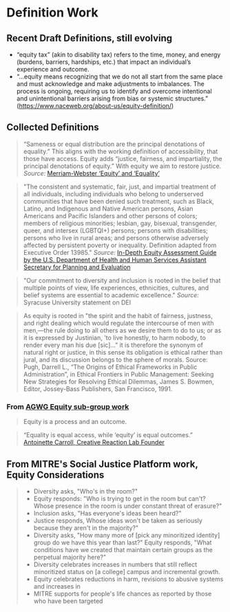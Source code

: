 # Definition Work

## Recent Draft Definitions, still evolving

* “equity tax” (akin to disability tax) refers to the time, money, and energy (burdens, barriers, hardships, etc.) that impact an individual’s experience and outcome.
* “…equity means recognizing that we do not all start from the same place and must acknowledge and make adjustments to imbalances. The process is ongoing, requiring us to identify and overcome intentional and unintentional barriers arising from bias or systemic structures.” (https://www.naceweb.org/about-us/equity-definition/)

## Collected Definitions

> “Sameness or equal distribution are the principal denotations of equality.” This aligns with the working definition of accessibility, that those have access. Equity adds “justice, fairness, and impartiality, the principal denotations of equity.” With equity we aim to restore justice. _Source:_ [Merriam-Webster ‘Equity’ and ‘Equality’](https://www.merriam-webster.com/grammar/equality-vs-equity-difference#:~:text=Equity%20refers%20to%20fairness%20or,%E2%80%9Cwomen's%20struggle%20for%20equality.%E2%80%9D)

> "The consistent and systematic, fair, just, and impartial treatment of all individuals, including individuals who belong to underserved communities that have been denied such treatment, such as Black, Latino, and Indigenous and Native American persons, Asian Americans and Pacific Islanders and other persons of colors; members of religious minorities; lesbian, gay, bisexual, transgender, queer, and intersex (LGBTQI+) persons; persons with disabilities; persons who live in rural areas; and persons otherwise adversely affected by persistent poverty or inequality. Definition adapted from Executive Order 13985." _Source:_ [In-Depth Equity Assessment Guide by the U.S. Department of Health and Human Services Assistant Secretary for Planning and Evaluation](https://aspe.hhs.gov/sites/default/files/documents/dd148f52c519a5bcc4fde76b4932f53b/Intensive-Equity-Assessment.pdf)

> "Our commitment to diversity and inclusion is rooted in the belief that multiple points of view, life experiences, ethnicities, cultures, and belief systems are essential to academic excellence." _Source:_ Syracuse University statement on DEI

> As equity is rooted in "the spirit and the habit of fairness, justness, and right dealing which would regulate the intercourse of men with men,—the rule doing to all others as we desire them to do to us; or as it is expressed by Justinian, 'to live honestly, to harm nobody, to render every man his due [sic]…" it is therefore the synonym of natural right or justice, in this sense its obligation is ethical rather than jural, and its discussion belongs to the sphere of morals. Source: Pugh, Darrell L., “The Origins of Ethical Frameworks in Public Administration”, in
Ethical Frontiers in Public Management: Seeking New Strategies for Resolving Ethical Dilemmas, James S. Bowmen, Editor, Jossey-Bass Publishers, San Francisco, 1991.

### From [AGWG Equity sub-group work](https://github.com/w3c/silver/wiki/Equity-Framework#definition-description)

> Equity is a process and an outcome.

> “Equality is equal access, while ‘equity’ is equal outcomes.” [Antoinette Carroll, Creative Reaction Lab Founder](https://crxlab.org/)

## From MITRE's Social Justice Platform work, Equity Considerations

> * Diversity asks, "Who's in the room?"
> * Equity responds: "Who is trying to get in the room but can't? Whose presence in the room is under constant threat of erasure?"
> * Inclusion asks, "Has everyone's ideas been heard?"
> * Justice responds, Whose ideas won't be taken as seriously because they aren't in the majority?"
> * Diversity asks, "How many more of [pick any minoritized identity] group do we have this year than last?"
> Equity responds, "What conditions have we created that maintain certain groups as the perpetual majority here?"
> * Diversity celebrates increases in numbers that still reflect minoritized status on [a college] campus and
incremental growth.
> * Equity celebrates reductions in harm, revisions to abusive systems and increases in
> * MITRE supports for people's life chances as reported by those who have been targeted
